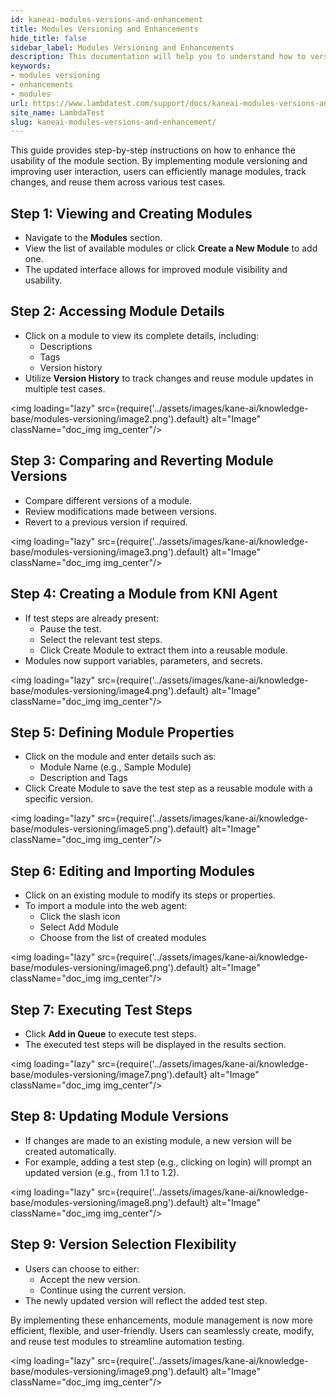 ```yaml
---
id: kaneai-modules-versions-and-enhancement
title: Modules Versioning and Enhancements
hide_title: false
sidebar_label: Modules Versioning and Enhancements
description: This documentation will help you to understand how to version your created modules and perform the Enhancements
keywords:
- modules versioning
- enhancements
- modules
url: https://www.lambdatest.com/support/docs/kaneai-modules-versions-and-enhancement/
site_name: LambdaTest
slug: kaneai-modules-versions-and-enhancement/
---
```


<script type="application/ld+json"
      dangerouslySetInnerHTML={{ __html: JSON.stringify({
       "@context": "https://schema.org",
        "@type": "BreadcrumbList",
        "itemListElement": [{
          "@type": "ListItem",
          "position": 1,
          "name": "Home",
          "item": "https://www.lambdatest.com"
        },{
          "@type": "ListItem",
          "position": 2,
          "name": "Support",
          "item": "https://www.lambdatest.com/support/docs/"
        },{
          "@type": "ListItem",
          "position": 3,
          "name": "Modules Versioning",
          "item": "https://www.lambdatest.com/support/docs/kaneai-modules-versions-and-enhancement/"
        }]
      })
    }}
></script>
This guide provides step-by-step instructions on how to enhance the usability of the module section. By implementing module versioning and improving user interaction, users can efficiently manage modules, track changes, and reuse them across various test cases.

## Step 1: Viewing and Creating Modules
- Navigate to the **Modules** section.
- View the list of available modules or click **Create a New Module** to add one.
- The updated interface allows for improved module visibility and usability.

## Step 2: Accessing Module Details
- Click on a module to view its complete details, including:
    - Descriptions
    - Tags
    - Version history
- Utilize **Version History** to track changes and reuse module updates in multiple test cases.

<img loading="lazy" src={require('../assets/images/kane-ai/knowledge-base/modules-versioning/image2.png').default} alt="Image" className="doc_img img_center"/>

## Step 3: Comparing and Reverting Module Versions
- Compare different versions of a module.
- Review modifications made between versions.
- Revert to a previous version if required.

<img loading="lazy" src={require('../assets/images/kane-ai/knowledge-base/modules-versioning/image3.png').default} alt="Image" className="doc_img img_center"/>

## Step 4: Creating a Module from KNI Agent
- If test steps are already present:
    - Pause the test.
    - Select the relevant test steps.
    - Click Create Module to extract them into a reusable module.
- Modules now support variables, parameters, and secrets.

<img loading="lazy" src={require('../assets/images/kane-ai/knowledge-base/modules-versioning/image4.png').default} alt="Image" className="doc_img img_center"/>

## Step 5: Defining Module Properties
- Click on the module and enter details such as:
    - Module Name (e.g., Sample Module)
    - Description and Tags
- Click Create Module to save the test step as a reusable module with a specific version.

<img loading="lazy" src={require('../assets/images/kane-ai/knowledge-base/modules-versioning/image5.png').default} alt="Image" className="doc_img img_center"/>

## Step 6: Editing and Importing Modules
- Click on an existing module to modify its steps or properties.
- To import a module into the web agent:
    - Click the slash icon
    - Select Add Module
    - Choose from the list of created modules

<img loading="lazy" src={require('../assets/images/kane-ai/knowledge-base/modules-versioning/image6.png').default} alt="Image" className="doc_img img_center"/>

## Step 7: Executing Test Steps
- Click **Add in Queue** to execute test steps.
- The executed test steps will be displayed in the results section.

<img loading="lazy" src={require('../assets/images/kane-ai/knowledge-base/modules-versioning/image7.png').default} alt="Image" className="doc_img img_center"/>

## Step 8: Updating Module Versions
- If changes are made to an existing module, a new version will be created automatically.
- For example, adding a test step (e.g., clicking on login) will prompt an updated version (e.g., from 1.1 to 1.2).

<img loading="lazy" src={require('../assets/images/kane-ai/knowledge-base/modules-versioning/image8.png').default} alt="Image" className="doc_img img_center"/>

## Step 9: Version Selection Flexibility
- Users can choose to either:
    - Accept the new version.
    - Continue using the current version.
- The newly updated version will reflect the added test step.

By implementing these enhancements, module management is now more efficient, flexible, and user-friendly. Users can seamlessly create, modify, and reuse test modules to streamline automation testing.

<img loading="lazy" src={require('../assets/images/kane-ai/knowledge-base/modules-versioning/image9.png').default} alt="Image" className="doc_img img_center"/>